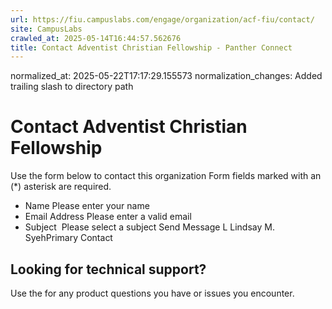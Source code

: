 ```yaml
---
url: https://fiu.campuslabs.com/engage/organization/acf-fiu/contact/
site: CampusLabs
crawled_at: 2025-05-14T16:44:57.562676
title: Contact Adventist Christian Fellowship - Panther Connect
---
```

normalized_at: 2025-05-22T17:17:29.155573
normalization_changes: Added trailing slash to directory path

# Contact Adventist Christian Fellowship
Use the form below to contact this organization
Form fields marked with an (*) asterisk are required.
* Name
Please enter your name
* Email Address
Please enter a valid email
* Subject
​
Please select a subject
Send Message
L
Lindsay M. SyehPrimary Contact
## Looking for technical support?
Use the for any product questions you have or issues you encounter.
